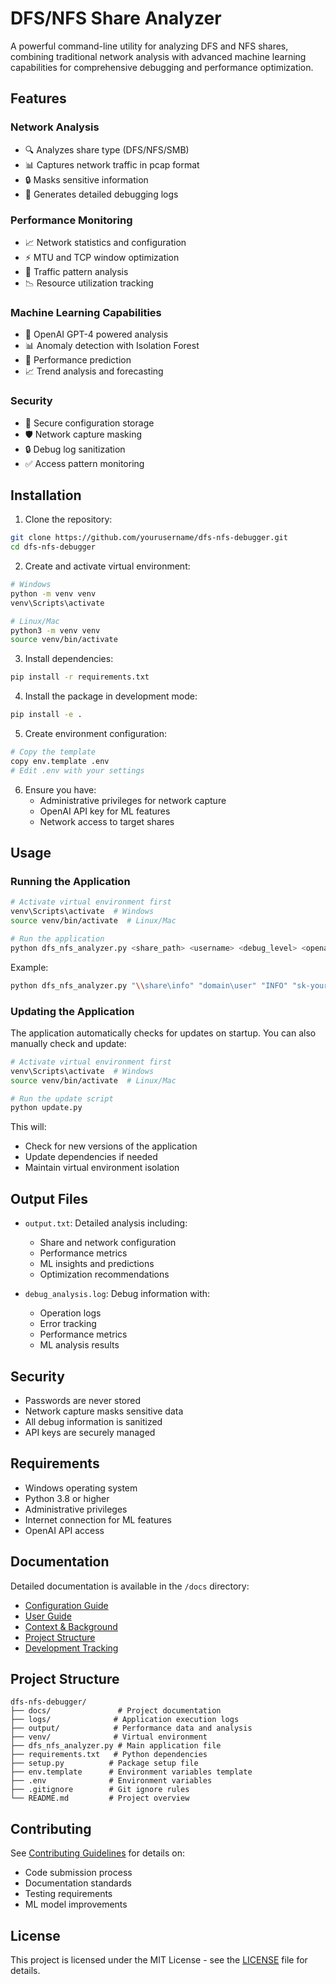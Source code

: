 # DFS/NFS Share Analyzer

A powerful command-line utility for analyzing DFS and NFS shares, combining traditional network analysis with advanced machine learning capabilities for comprehensive debugging and performance optimization.

## Features

### Network Analysis
- 🔍 Analyzes share type (DFS/NFS/SMB)
- 📊 Captures network traffic in pcap format
- 🔒 Masks sensitive information
- 📝 Generates detailed debugging logs

### Performance Monitoring
- 📈 Network statistics and configuration
- ⚡ MTU and TCP window optimization
- 🔄 Traffic pattern analysis
- 📉 Resource utilization tracking

### Machine Learning Capabilities
- 🤖 OpenAI GPT-4 powered analysis
- 📊 Anomaly detection with Isolation Forest
- 🔮 Performance prediction
- 📈 Trend analysis and forecasting

### Security
- 🔐 Secure configuration storage
- 🛡️ Network capture masking
- 🔒 Debug log sanitization
- ✅ Access pattern monitoring

## Installation

1. Clone the repository:
```bash
git clone https://github.com/yourusername/dfs-nfs-debugger.git
cd dfs-nfs-debugger
```

2. Create and activate virtual environment:
```bash
# Windows
python -m venv venv
venv\Scripts\activate

# Linux/Mac
python3 -m venv venv
source venv/bin/activate
```

3. Install dependencies:
```bash
pip install -r requirements.txt
```

4. Install the package in development mode:
```bash
pip install -e .
```

5. Create environment configuration:
```bash
# Copy the template
copy env.template .env
# Edit .env with your settings
```

6. Ensure you have:
   - Administrative privileges for network capture
   - OpenAI API key for ML features
   - Network access to target shares

## Usage

### Running the Application

```bash
# Activate virtual environment first
venv\Scripts\activate  # Windows
source venv/bin/activate  # Linux/Mac

# Run the application
python dfs_nfs_analyzer.py <share_path> <username> <debug_level> <openai_key>
```

Example:
```bash
python dfs_nfs_analyzer.py "\\share\info" "domain\user" "INFO" "sk-your-openai-key"
```

### Updating the Application

The application automatically checks for updates on startup. You can also manually check and update:

```bash
# Activate virtual environment first
venv\Scripts\activate  # Windows
source venv/bin/activate  # Linux/Mac

# Run the update script
python update.py
```

This will:
- Check for new versions of the application
- Update dependencies if needed
- Maintain virtual environment isolation

## Output Files

- `output.txt`: Detailed analysis including:
  - Share and network configuration
  - Performance metrics
  - ML insights and predictions
  - Optimization recommendations
  
- `debug_analysis.log`: Debug information with:
  - Operation logs
  - Error tracking
  - Performance metrics
  - ML analysis results

## Security

- Passwords are never stored
- Network capture masks sensitive data
- All debug information is sanitized
- API keys are securely managed

## Requirements

- Windows operating system
- Python 3.8 or higher
- Administrative privileges
- Internet connection for ML features
- OpenAI API access

## Documentation

Detailed documentation is available in the `/docs` directory:
- [Configuration Guide](docs/CONFIGURATION.md)
- [User Guide](docs/GUIDE.md)
- [Context & Background](docs/CONTEXT.md)
- [Project Structure](docs/PROJECT_STRUCTURE.md)
- [Development Tracking](docs/TRACKING.md)

## Project Structure

```
dfs-nfs-debugger/
├── docs/               # Project documentation
├── logs/              # Application execution logs
├── output/            # Performance data and analysis
├── venv/              # Virtual environment
├── dfs_nfs_analyzer.py # Main application file
├── requirements.txt   # Python dependencies
├── setup.py          # Package setup file
├── env.template      # Environment variables template
├── .env              # Environment variables
├── .gitignore        # Git ignore rules
└── README.md         # Project overview
```

## Contributing

See [Contributing Guidelines](CONTRIBUTING.md) for details on:
- Code submission process
- Documentation standards
- Testing requirements
- ML model improvements

## License

This project is licensed under the MIT License - see the [LICENSE](LICENSE) file for details.
